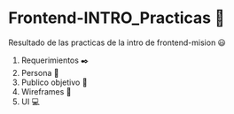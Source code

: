 # Frontend-INTRO_Practicas :rocket:
Resultado de las practicas de la intro de frontend-mision  :smiley:

1. Requerimientos :black_nib:
2. Persona  :boy:
3. Publico objetivo :mag_right:
4. Wireframes :memo:
5. UI  :computer:
